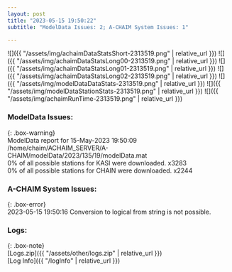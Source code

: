 ```yaml
---
layout: post
title: "2023-05-15 19:50:22"
subtitle: "ModelData Issues: 2; A-CHAIM System Issues: 1"

---
```


![]({{ "/assets/img/achaimDataStatsShort-2313519.png" | relative_url }})
![]({{ "/assets/img/achaimDataStatsLong00-2313519.png" | relative_url }})
![]({{ "/assets/img/achaimDataStatsLong01-2313519.png" | relative_url }})
![]({{ "/assets/img/achaimDataStatsLong02-2313519.png" | relative_url }})
![]({{ "/assets/img/modelDataDataStats-2313519.png" | relative_url }})
![]({{ "/assets/img/modelDataStationStats-2313519.png" | relative_url }})
![]({{ "/assets/img/achaimRunTime-2313519.png" | relative_url }})


### ModelData Issues:  
  
{: .box-warning}  
 ModelData report for 15-May-2023 19:50:09   
 /home/chaim/ACHAIM_SERVER/A-CHAIM/modelData/2023/135/19/modelData.mat   
 0% of all possible stations for KASI were downloaded. x3283   
 0% of all possible stations for CHAIN were downloaded. x2244   
  
### A-CHAIM System Issues:  
  
{: .box-error}  
2023-05-15 19:50:16 Conversion to logical from string is not possible.  

### Logs:  
  
{: .box-note}  
[Logs.zip]({{ "/assets/other/logs.zip" | relative_url }})  
[Log Info]({{ "/logInfo" | relative_url }})  
